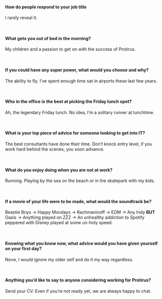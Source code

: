 #### How do people respond to your job title

I rarely reveal it.

<br/>

#### What gets you out of bed in the morning?

My children and a passion to get on with the success of Protirus.

<br/>

#### If you could have any super power, what would you choose and why?

The ability to fly. I’ve spent enough time sat in airports these last few years.

<br/>

#### Who in the office is the best at picking the Friday lunch spot?

Ah, the legendary Friday lunch. No idea, I’m a solitary runner at lunchtime.

<br/>

#### What is your top piece of advice for someone looking to get into IT?

The best consultants have done their time. Don’t knock entry level, if you work hard behind the scenes, you soon advance.

<br/>

#### What do you enjoy doing when you are not at work?

Running. Playing by the sea on the beach or in the skatepark with my kids.

<br/>

#### If a movie of your life were to be made, what would the soundtrack be?

Beastie Boys -> Happy Mondays -> Rachmaninoff -> EDM -> Any Indy **BUT** Oasis -> Anything played on ZZZ -> An unhealthy addiction to Spotify peppered with Disney played at some
un-holy speed.

<br/>

#### Knowing what you know now, what advice would you have given yourself on your first day?

None, I would ignore my older self and do it my way regardless.

<br/>

#### Anything you’d like to say to anyone considering working for Protirus?

Send your CV. Even if you’re not ready yet, we are always happy to chat. 